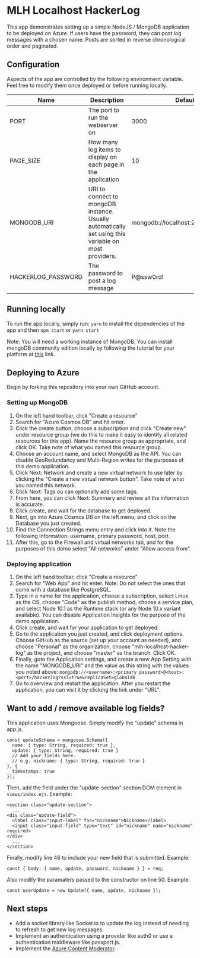 # MLH Localhost HackerLog

This app demonstrates setting up a simple NodeJS / MongoDB application to be deployed on Azure. If users have the password, they can post log messages with a chosen name. Posts are sorted in reverse chronological order and paginated.

## Configuration
Aspects of the app are controlled by the following environment variable. Feel free to modify them once deployed or before running locally.

| Name  | Description  | Default  |
|---|---|---|
|  PORT | The port to run the webserver on | 3000  |
|  PAGE_SIZE |  How many log items to display on each page in the application |  10 |
|  MONGODB_URI | URI to connect to mongoDB instance. Usually automatically set using this variable on most providers.  |  mongodb://localhost:27017/hackerlog |
| HACKERLOG_PASSWORD | The password to post a log message | P@ssw0rd! |


## Running locally
To run the app locally, simply run:
`yarn` to install the dependencies of the app and then `npm start` or `yarn start`

Note: You will need a working instance of MongoDB. You can install mongoDB community edition locally by following the tutorial for your platform at [this](https://docs.mongodb.com/manual/installation/#tutorials) link.

## Deploying to Azure
Begin by forking this repository into your own GitHub account.

### Setting up MongoDB
1. On the left hand toolbar, click "Create a resource"
2. Search for "Azure Cosmos DB" and hit enter.
3. Click the create button, choose a subscription and click "Create new" under resource group (we do this to make it easy to identify all related resources for this app). Name the resource group as appropriate, and click OK. Take note of what you named this resource group.
4. Choose an account name, and select MongoDB as the API. You can disable GeoRedundancy and Multi-Region writes for the purposes of this demo application.
5. Click Next: Network and create a new virtual network to use later by clicking the "Create a new virtual network button". Take note of what you named this network.
6. Click Next: Tags ou can optionally add some tags.
7. From here, you can click Next: Summary and review all the information is accurate.
8. Click create, and wait for the database to get deployed.
5. Next, go into Azure Cosmos DB on the left menu, and click on the Database you just created. 
6. Find the Connection Strings menu entry and click into it. Note the following information: username, primary password, host, port.
7. After this, go to the Firewall and virtual networks tab, and for the purposes of this demo select "All networks" under "Allow access from". 

### Deploying application
1. On the left hand toolbar, click "Create a resource"
2. Search for "Web App" and hit enter. Note: Do not select the ones that come with a database like PostgreSQL.
3. Type in a name for the application, choose a subscription, select Linux as the OS, choose "Code" as the publish method, choose a service plan, and select Node 10.1 as the Runtime stack (or any Node 10.x variant available). You can disable Application Insights for the purpose of the demo application.
4. Click create, and wait for your application to get deployed.
5. Go to the application you just created, and click deployment options. Choose GitHub as the source (set up your account as needed), and choose "Personal" as the organization, choose "mlh-localhost-hacker-log" as the project, and choose "master" as the branch. Click OK.
6. Finally, goto the Application settings,  and create a new App Setting with the name "MONGODB_URI" and the value as this string with the values you noted above: ``mongodb://<username>:<primary password>@<host>:<port>/hackerlog?ssl=true&replicaSet=globaldb``
7. Go to overview and restart the application. After you restart the application, you can visit it by clicking the link under "URL". 

## Want to add / remove available log fields?
This application uses Mongoose. Simply modify the "update" schema in app.js.
```
const updateSchema = mongoose.Schema({
  name: { type: String, required: true },
  update: { type: String, required: true }
  // Add your fields here.
  // e.g. nickname: { type: String, required: true }
}, {
  timestamps: true
});
```
Then, add the field under the "update-section" section DOM element in `views/index.ejs`.
Example:
```
<section class="update-section">
  ...
<div class="update-field">
  <label class="input-label" for="nickname">Nickname</label>
  <input class="input-field" type="text" id="nickname" name="nickname" required>
</div>
  ...
</section>
```

Finally, modify line 46 to include your new field that is submitted.
Example:
```
const { body: { name, update, password, nickname } } = req;
```
Also modify the paramaters passed to the constructor on line 50.
Example:
```
const userUpdate = new Update({ name, update, nickname });
```

## Next steps
- Add a socket library like Socket.io to update the log instead of needing to refresh to get new log messages.
- Implement an authentication using a provider like auth0 or use a authentication middleware like passport.js.
- Implement the [Azure Content Moderator](https://azure.microsoft.com/en-ca/services/cognitive-services/content-moderator/).

